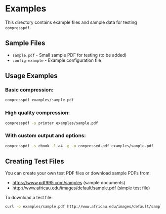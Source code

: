 # Examples

This directory contains example files and sample data for testing `compresspdf`.

## Sample Files

- `sample.pdf` - Small sample PDF for testing (to be added)
- `config-example` - Example configuration file

## Usage Examples

### Basic compression:
```bash
compresspdf examples/sample.pdf
```

### High quality compression:
```bash
compresspdf -s printer examples/sample.pdf
```

### With custom output and options:
```bash
compresspdf -s ebook -l a4 -g -o compressed.pdf examples/sample.pdf
```

## Creating Test Files

You can create your own test PDF files or download sample PDFs from:
- https://www.pdf995.com/samples (sample documents)
- http://www.africau.edu/images/default/sample.pdf (simple test file)

To download a test file:
```bash
curl -o examples/sample.pdf http://www.africau.edu/images/default/sample.pdf
```